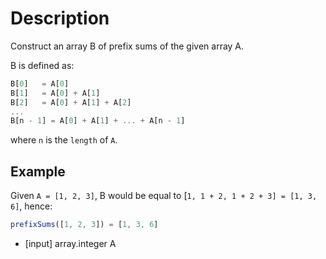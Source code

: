 # Description

Construct an array B of prefix sums of the given array A.

B is defined as:

```javascript
B[0]   = A[0]
B[1]   = A[0] + A[1]
B[2]   = A[0] + A[1] + A[2]
...
B[n - 1] = A[0] + A[1] + ... + A[n - 1]
```

where `n` is the `length` of `A`.

## Example

Given `A = [1, 2, 3]`, B would be equal to [``1, 1 + 2, 1 + 2 + 3] = [1, 3, 6]``, hence:

```javascript
prefixSums([1, 2, 3]) = [1, 3, 6]
```

-   [input] array.integer A
